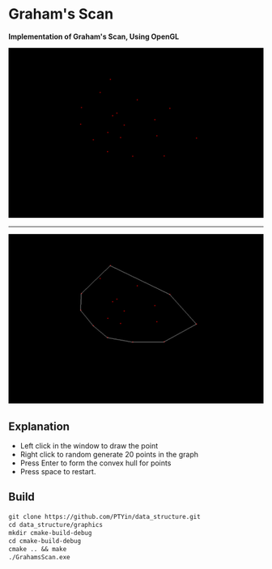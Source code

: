 # Graham's Scan

**Implementation of Graham's Scan, Using OpenGL**

![before](before.png)

---

![after](after.png)

## Explanation

- Left click in the window to draw the point
- Right click to random generate 20 points in the graph 
- Press Enter to form the convex hull for points
- Press space to restart. 


## Build
    git clone https://github.com/PTYin/data_structure.git
    cd data_structure/graphics
    mkdir cmake-build-debug
    cd cmake-build-debug
    cmake .. && make
    ./GrahamsScan.exe